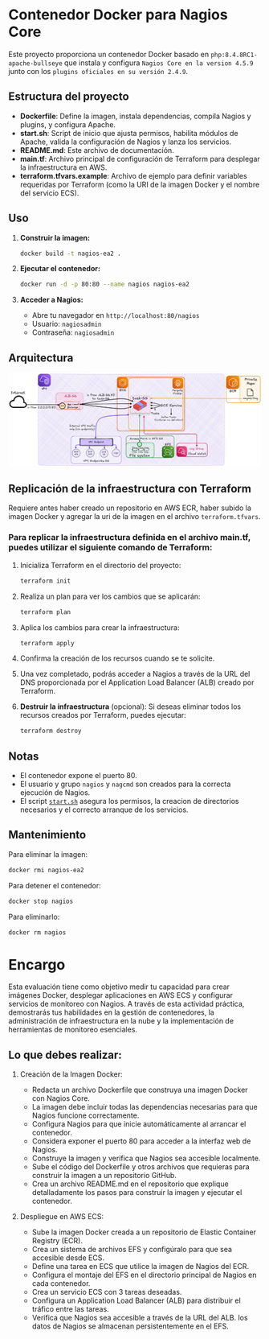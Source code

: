 # Contenedor Docker para Nagios Core

Este proyecto proporciona un contenedor Docker basado en `php:8.4.8RC1-apache-bullseye` que instala y configura `Nagios Core en la version 4.5.9` junto con los `plugins oficiales en su versión 2.4.9`.

## Estructura del proyecto

- **Dockerfile**: Define la imagen, instala dependencias, compila Nagios y plugins, y configura Apache.
- **start.sh**: Script de inicio que ajusta permisos, habilita módulos de Apache, valida la configuración de Nagios y lanza los servicios.
- **README.md**: Este archivo de documentación.
- **main.tf**: Archivo principal de configuración de Terraform para desplegar la infraestructura en AWS.
- **terraform.tfvars.example**: Archivo de ejemplo para definir variables requeridas por Terraform (como la URI de la imagen Docker y el nombre del servicio ECS).

## Uso

1. **Construir la imagen:**
   ```sh
   docker build -t nagios-ea2 .
   ```

2. **Ejecutar el contenedor:**
   ```sh
   docker run -d -p 80:80 --name nagios nagios-ea2
   ```

3. **Acceder a Nagios:**
   - Abre tu navegador en `http://localhost:80/nagios`
   - Usuario: `nagiosadmin`
   - Contraseña: `nagiosadmin`
## Arquitectura
![architecture-diagram](diagrams/architecture.jpg)

## Replicación de la infraestructura con Terraform
Requiere antes haber creado un repositorio en AWS ECR, haber subido la imagen Docker y agregar la uri de la imagen en el archivo `terraform.tfvars`.

### Para replicar la infraestructura definida en el archivo main.tf, puedes utilizar el siguiente comando de Terraform:

1. Inicializa Terraform en el directorio del proyecto:
   ```sh
   terraform init
   ```
2. Realiza un plan para ver los cambios que se aplicarán:
   ```sh
   terraform plan
   ```
3. Aplica los cambios para crear la infraestructura:
   ```sh
   terraform apply
   ```
4. Confirma la creación de los recursos cuando se te solicite.
5. Una vez completado, podrás acceder a Nagios a través de la URL del DNS proporcionada por el Application Load Balancer (ALB) creado por Terraform.

6. **Destruir la infraestructura** (opcional):
   Si deseas eliminar todos los recursos creados por Terraform, puedes ejecutar:
   ```sh
   terraform destroy
   ```

## Notas

- El contenedor expone el puerto 80.
- El usuario y grupo `nagios` y `nagcmd` son creados para la correcta ejecución de Nagios.
- El script [`start.sh`](start.sh) asegura los permisos, la creacion de directorios necesarios y el correcto arranque de los servicios.

## Mantenimiento

Para eliminar la imagen:
```sh
docker rmi nagios-ea2
```
Para detener el contenedor:
```sh
docker stop nagios
```
Para eliminarlo:
```sh
docker rm nagios
```
# Encargo

Esta evaluación tiene como objetivo medir tu capacidad para crear imágenes Docker, desplegar aplicaciones en AWS ECS y configurar servicios de monitoreo con Nagios. A través de esta actividad práctica, demostrarás tus habilidades en la gestión de contenedores, la administración de infraestructura en la nube y la implementación de herramientas de monitoreo esenciales.

## Lo que debes realizar:

1. Creación de la Imagen Docker:
   -	Redacta un archivo Dockerfile que construya una imagen Docker con Nagios Core.
   -	La imagen debe incluir todas las dependencias necesarias para que Nagios funcione correctamente.
   -	Configura Nagios para que inicie automáticamente al arrancar el contenedor.
   -	Considera exponer el puerto 80 para acceder a la interfaz web de Nagios.
   -	Construye la imagen y verifica que Nagios sea accesible localmente.
   -	Sube el código del Dockerfile y otros archivos que requieras para construir la imagen a un repositorio GitHub.
   -	Crea un archivo README.md en el repositorio que explique detalladamente los pasos para construir la imagen y ejecutar el contenedor.

2. Despliegue en AWS ECS:
   -	Sube la imagen Docker creada a un repositorio de Elastic Container Registry (ECR).
   -	Crea un sistema de archivos EFS y configúralo para que sea accesible desde ECS.
   -	Define una tarea en ECS que utilice la imagen de Nagios del ECR.
   -	Configura el montaje del EFS en el directorio principal de Nagios en cada contenedor.
   -	Crea un servicio ECS con 3 tareas deseadas.
   -	Configura un Application Load Balancer (ALB) para distribuir el tráfico entre las tareas.
   -	Verifica que Nagios sea accesible a través de la URL del ALB.
los datos de Nagios se almacenan persistentemente en el EFS.
